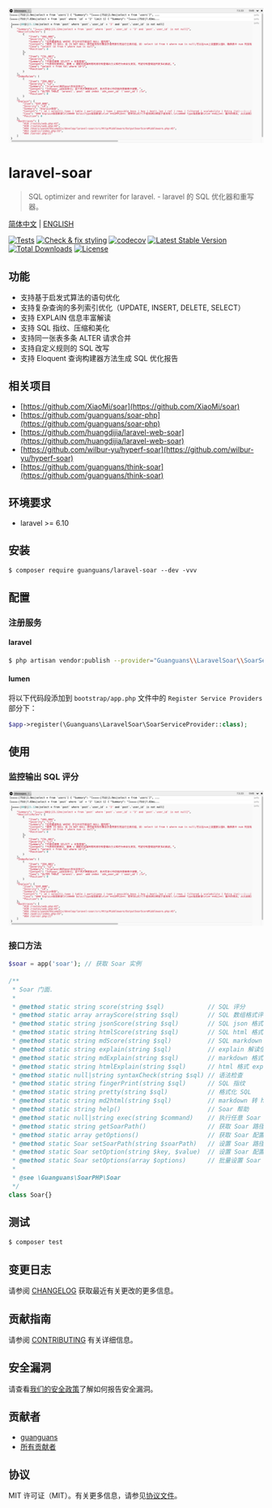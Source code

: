 ![](docs/soar-bar.png)

# laravel-soar

> SQL optimizer and rewriter for laravel. - laravel 的 SQL 优化器和重写器。

[简体中文](README.md) | [ENGLISH](README-EN.md)

[![Tests](https://github.com/guanguans/laravel-soar/workflows/Tests/badge.svg)](https://github.com/guanguans/laravel-soar/actions)
[![Check & fix styling](https://github.com/guanguans/laravel-soar/workflows/Check%20&%20fix%20styling/badge.svg)](https://github.com/guanguans/laravel-soar/actions)
[![codecov](https://codecov.io/gh/guanguans/laravel-soar/branch/master/graph/badge.svg?token=EWBG8GV4JD)](https://codecov.io/gh/guanguans/laravel-soar)
[![Latest Stable Version](https://poser.pugx.org/guanguans/laravel-soar/v)](//packagist.org/packages/guanguans/laravel-soar)
[![Total Downloads](https://poser.pugx.org/guanguans/laravel-soar/downloads)](//packagist.org/packages/guanguans/laravel-soar)
[![License](https://poser.pugx.org/guanguans/laravel-soar/license)](//packagist.org/packages/guanguans/laravel-soar)

## 功能

* 支持基于启发式算法的语句优化
* 支持复杂查询的多列索引优化（UPDATE, INSERT, DELETE, SELECT）
* 支持 EXPLAIN 信息丰富解读
* 支持 SQL 指纹、压缩和美化
* 支持同一张表多条 ALTER 请求合并
* 支持自定义规则的 SQL 改写
* 支持 Eloquent 查询构建器方法生成 SQL 优化报告

## 相关项目

* [https://github.com/XiaoMi/soar](https://github.com/XiaoMi/soar)
* [https://github.com/guanguans/soar-php](https://github.com/guanguans/soar-php)
* [https://github.com/huangdijia/laravel-web-soar](https://github.com/huangdijia/laravel-web-soar)
* [https://github.com/wilbur-yu/hyperf-soar](https://github.com/wilbur-yu/hyperf-soar)
* [https://github.com/guanguans/think-soar](https://github.com/guanguans/think-soar)

## 环境要求

* laravel >= 6.10

## 安装

```shell
$ composer require guanguans/laravel-soar --dev -vvv
```

## 配置

### 注册服务

#### laravel

```bash
$ php artisan vendor:publish --provider="Guanguans\\LaravelSoar\\SoarServiceProvider"
```

#### lumen

将以下代码段添加到 `bootstrap/app.php` 文件中的 `Register Service Providers` 部分下：

```php
$app->register(\Guanguans\LaravelSoar\SoarServiceProvider::class);
```

## 使用

### 监控输出 SQL 评分

![](docs/soar-bar.png)

### 接口方法

```php
$soar = app('soar'); // 获取 Soar 实例

/**
 * Soar 门面.
 *
 * @method static string score(string $sql)            // SQL 评分
 * @method static array arrayScore(string $sql)        // SQL 数组格式评分
 * @method static string jsonScore(string $sql)        // SQL json 格式评分
 * @method static string htmlScore(string $sql)        // SQL html 格式评分
 * @method static string mdScore(string $sql)          // SQL markdown 格式评分
 * @method static string explain(string $sql)          // explain 解读信息
 * @method static string mdExplain(string $sql)        // markdown 格式 explain 解读信息
 * @method static string htmlExplain(string $sql)      // html 格式 explain 解读信息
 * @method static null|string syntaxCheck(string $sql) // 语法检查
 * @method static string fingerPrint(string $sql)      // SQL 指纹
 * @method static string pretty(string $sql)           // 格式化 SQL
 * @method static string md2html(string $sql)          // markdown 转 html
 * @method static string help()                        // Soar 帮助
 * @method static null|string exec(string $command)    // 执行任意 Soar 命令
 * @method static string getSoarPath()                 // 获取 Soar 路径
 * @method static array getOptions()                   // 获取 Soar 配置选项
 * @method static Soar setSoarPath(string $soarPath)   // 设置 Soar 路径
 * @method static Soar setOption(string $key, $value)  // 设置 Soar 配置选项
 * @method static Soar setOptions(array $options)      // 批量设置 Soar 配置选项
 *
 * @see \Guanguans\SoarPHP\Soar
 */
class Soar{}
```

## 测试

```bash
$ composer test
```

## 变更日志

请参阅 [CHANGELOG](CHANGELOG.md) 获取最近有关更改的更多信息。

## 贡献指南

请参阅 [CONTRIBUTING](.github/CONTRIBUTING.md) 有关详细信息。

## 安全漏洞

请查看[我们的安全政策](../../security/policy)了解如何报告安全漏洞。

## 贡献者

* [guanguans](https://github.com/guanguans)
* [所有贡献者](../../contributors)

## 协议

MIT 许可证（MIT）。有关更多信息，请参见[协议文件](LICENSE)。

